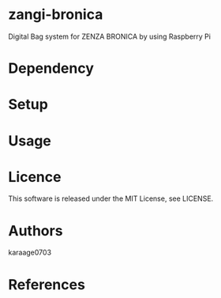 # zangi-bronica
Digital Bag system for ZENZA BRONICA by using Raspberry Pi

# Dependency

# Setup

# Usage

# Licence
This software is released under the MIT License, see LICENSE.

# Authors
karaage0703

# References
